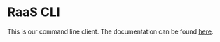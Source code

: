 # RaaS CLI

This is our command line client. The documentation can be found [here](https://raas.now.sh/docs/cli).